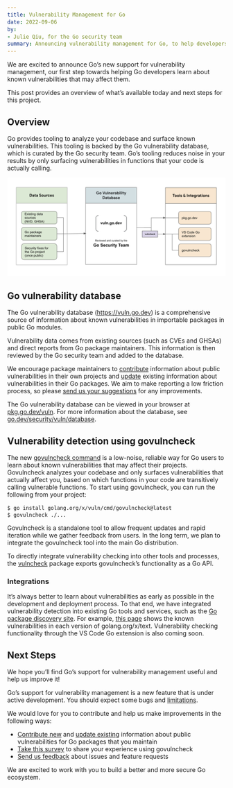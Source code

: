 ```yaml
---
title: Vulnerability Management for Go
date: 2022-09-06
by:
- Julie Qiu, for the Go security team
summary: Announcing vulnerability management for Go, to help developers learn about known vulnerabilities in their dependencies.
---
```


We are excited to announce Go’s new support for vulnerability management, our
first step towards helping Go developers learn about known vulnerabilities that
may affect them.

This post provides an overview of what’s available today and next steps for this project.

## Overview

Go provides tooling to analyze your codebase and surface known vulnerabilities.
This tooling is backed by the Go vulnerability database,
which is curated by the Go security team.
Go’s tooling reduces noise in your results by only surfacing vulnerabilities
in functions that your code is actually calling.

<div class="image">
  <center>
    <img src="vuln/architecture.png" alt="Architecture diagram of Go's vulnerability management system"></img>
  </center>
</div>

## Go vulnerability database

The Go vulnerability database (https://vuln.go.dev) is a comprehensive source
of information about known vulnerabilities in importable packages in public Go modules.

Vulnerability data comes from existing sources (such as CVEs and GHSAs)
and direct reports from Go package maintainers.
This information is then reviewed by the Go security team and added to the database.

We encourage package maintainers to [contribute](/s/vulndb-report-new)
information about public vulnerabilities in their own projects and [update](https://go.dev/s/vulndb-report-feedback)
existing information about vulnerabilities in their Go packages.
We aim to make reporting a low friction process,
so please [send us your suggestions](https://golang.org/s/vuln-feedback) for
any improvements.

The Go vulnerability database can be viewed in your browser at [pkg.go.dev/vuln](https://pkg.go.dev/vuln).
For more information about the database, see [go.dev/security/vuln/database](https://go.dev/security/vuln/database).

## Vulnerability detection using govulncheck

The new [govulncheck command](https://pkg.go.dev/golang.org/x/vuln/cmd/govulncheck) is a low-noise,
reliable way for Go users to learn about known vulnerabilities that may
affect their projects.
Govulncheck analyzes your codebase and only surfaces vulnerabilities that
actually affect you,
based on which functions in your code are transitively calling vulnerable functions.
To start using govulncheck, you can run the following from your project:
```
$ go install golang.org/x/vuln/cmd/govulncheck@latest
$ govulncheck ./...
```

Govulncheck is a standalone tool to allow frequent updates and rapid iteration
while we gather feedback from users.
In the long term, we plan to integrate the govulncheck tool into the main Go distribution.

To directly integrate vulnerability checking into other tools and processes,
the [vulncheck](https://pkg.go.dev/golang.org/x/vuln/vulncheck) package exports govulncheck’s
functionality as a Go API.

### Integrations

It’s always better to learn about vulnerabilities as early as possible
in the development and deployment process.
To that end, we have integrated vulnerability detection into existing Go tools and services,
such as the [Go package discovery site](https://pkg.go.dev).
For example, [this page](https://pkg.go.dev/golang.org/x/text?tab=versions)
shows the known vulnerabilities in each version of golang.org/x/text.
Vulnerability checking functionality through the VS Code Go extension is also coming soon.


## Next Steps

We hope you’ll find Go’s support for vulnerability management useful and help us improve it!

Go’s support for vulnerability management is a new feature that is under active development.
You should expect some bugs and [limitations](https://pkg.go.dev/golang.org/x/vuln/cmd/govulncheck#hdr-Limitations).

We would love for you to contribute and help us make improvements in the
following ways:

- [Contribute new](https://golang.org/s/vulndb-report-new) and
  [update existing](https://go.dev/s/vulndb-report-feedback) information about
  public vulnerabilities for Go packages that you maintain
- [Take this survey](https://golang.org/s/govulncheck-feedback) to share your
  experience using govulncheck
- [Send us feedback](https://golang.org/s/vuln-feedback) about issues and
  feature requests

We are excited to work with you to build a better and more secure Go ecosystem.

